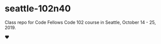 # seattle-102n40

Class repo for Code Fellows Code 102 course in Seattle, October 14 - 25, 2019.

:heart:
